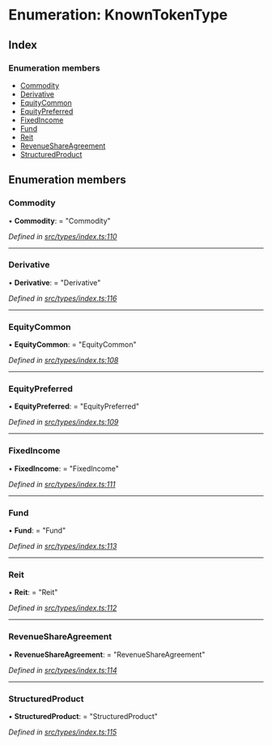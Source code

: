 # Enumeration: KnownTokenType

## Index

### Enumeration members

* [Commodity](knowntokentype.md#commodity)
* [Derivative](knowntokentype.md#derivative)
* [EquityCommon](knowntokentype.md#equitycommon)
* [EquityPreferred](knowntokentype.md#equitypreferred)
* [FixedIncome](knowntokentype.md#fixedincome)
* [Fund](knowntokentype.md#fund)
* [Reit](knowntokentype.md#reit)
* [RevenueShareAgreement](knowntokentype.md#revenueshareagreement)
* [StructuredProduct](knowntokentype.md#structuredproduct)

## Enumeration members

###  Commodity

• **Commodity**: = "Commodity"

*Defined in [src/types/index.ts:110](https://github.com/PolymathNetwork/polymesh-sdk/blob/1d4e6bb/src/types/index.ts#L110)*

___

###  Derivative

• **Derivative**: = "Derivative"

*Defined in [src/types/index.ts:116](https://github.com/PolymathNetwork/polymesh-sdk/blob/1d4e6bb/src/types/index.ts#L116)*

___

###  EquityCommon

• **EquityCommon**: = "EquityCommon"

*Defined in [src/types/index.ts:108](https://github.com/PolymathNetwork/polymesh-sdk/blob/1d4e6bb/src/types/index.ts#L108)*

___

###  EquityPreferred

• **EquityPreferred**: = "EquityPreferred"

*Defined in [src/types/index.ts:109](https://github.com/PolymathNetwork/polymesh-sdk/blob/1d4e6bb/src/types/index.ts#L109)*

___

###  FixedIncome

• **FixedIncome**: = "FixedIncome"

*Defined in [src/types/index.ts:111](https://github.com/PolymathNetwork/polymesh-sdk/blob/1d4e6bb/src/types/index.ts#L111)*

___

###  Fund

• **Fund**: = "Fund"

*Defined in [src/types/index.ts:113](https://github.com/PolymathNetwork/polymesh-sdk/blob/1d4e6bb/src/types/index.ts#L113)*

___

###  Reit

• **Reit**: = "Reit"

*Defined in [src/types/index.ts:112](https://github.com/PolymathNetwork/polymesh-sdk/blob/1d4e6bb/src/types/index.ts#L112)*

___

###  RevenueShareAgreement

• **RevenueShareAgreement**: = "RevenueShareAgreement"

*Defined in [src/types/index.ts:114](https://github.com/PolymathNetwork/polymesh-sdk/blob/1d4e6bb/src/types/index.ts#L114)*

___

###  StructuredProduct

• **StructuredProduct**: = "StructuredProduct"

*Defined in [src/types/index.ts:115](https://github.com/PolymathNetwork/polymesh-sdk/blob/1d4e6bb/src/types/index.ts#L115)*
